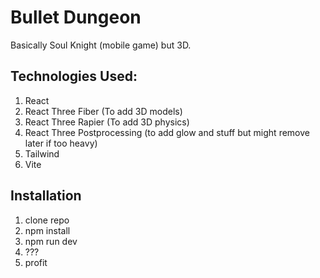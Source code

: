 # Bullet Dungeon
Basically Soul Knight (mobile game) but 3D. 

## Technologies Used:
1. React
2. React Three Fiber (To add 3D models)
3. React Three Rapier (To add 3D physics)
4. React Three Postprocessing (to add glow and stuff but might remove later if too heavy)
5. Tailwind
6. Vite

## Installation
1. clone repo
2. npm install
3. npm run dev
4. ???
5. profit